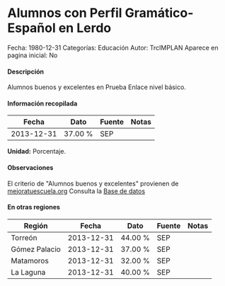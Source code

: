 Alumnos con Perfil Gramático-Español en Lerdo
=====

Fecha: 1980-12-31
Categorías: Educación
Autor: TrcIMPLAN
Aparece en pagina inicial: No

#### Descripción

Alumnos buenos y excelentes en Prueba Enlace nivel básico.

#### Información recopilada

<table class="table table-hover table-bordered matriz">
<thead>
<tr>
<th>Fecha</th>
<th>Dato</th>
<th>Fuente</th>
<th>Notas</th>
</tr>
</thead>
<tbody>
<tr>
<td>2013-12-31</td>
<td class="derecha">37.00 %</td>
<td>SEP</td>
<td></td>
</tr>
</tbody>
</table>

<b>Unidad:</b> Porcentaje.

#### Observaciones

El criterio de "Alumnos buenos y excelentes" provienen de [mejoratuescuela.org](http://www.mejoratuescuela.org)
Consulta la [Base de datos](http://www.enlace.sep.gob.mx/content/ba/pages/base_de_datos_completa_2013/)


#### En otras regiones

<table class="table table-hover table-bordered matriz">
<thead>
<tr>
<th>Región</th>
<th>Fecha</th>
<th>Dato</th>
<th>Fuente</th>
<th>Notas</th>
</tr>
</thead>
<tbody>
<tr>
<td>Torreón</td>
<td>2013-12-31</td>
<td class="derecha">44.00 %</td>
<td>SEP</td>
<td></td>
</tr>
<tr>
<td>Gómez Palacio</td>
<td>2013-12-31</td>
<td class="derecha">37.00 %</td>
<td>SEP</td>
<td></td>
</tr>
<tr>
<td>Matamoros</td>
<td>2013-12-31</td>
<td class="derecha">32.00 %</td>
<td>SEP</td>
<td></td>
</tr>
<tr>
<td>La Laguna</td>
<td>2013-12-31</td>
<td class="derecha">40.00 %</td>
<td>SEP</td>
<td></td>
</tr>
</tbody>
</table>


